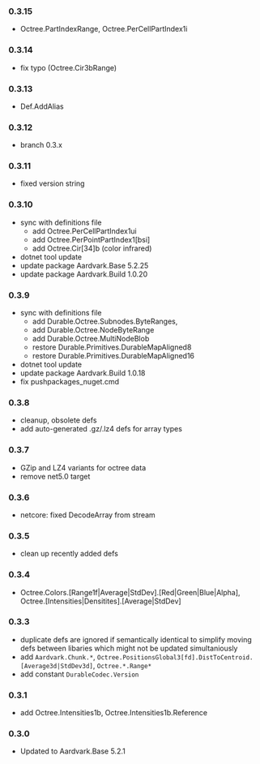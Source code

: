 ### 0.3.15
- Octree.PartIndexRange, Octree.PerCellPartIndex1i

### 0.3.14
- fix typo (Octree.Cir3bRange)

### 0.3.13
- Def.AddAlias

### 0.3.12
- branch 0.3.x

### 0.3.11
- fixed version string

### 0.3.10
- sync with definitions file
    - add Octree.PerCellPartIndex1ui
    - add Octree.PerPointPartIndex1[bsi]
    - add Octree.Cir[34]b (color infrared)
- dotnet tool update
- update package Aardvark.Base 5.2.25
- update package Aardvark.Build 1.0.20

### 0.3.9
- sync with definitions file
    - add Durable.Octree.Subnodes.ByteRanges,
    - add Durable.Octree.NodeByteRange
    - add Durable.Octree.MultiNodeBlob
    - restore Durable.Primitives.DurableMapAligned8
    - restore Durable.Primitives.DurableMapAligned16
- dotnet tool update
- update package Aardvark.Build 1.0.18
- fix pushpackages_nuget.cmd

### 0.3.8
- cleanup, obsolete defs
- add auto-generated .gz/.lz4 defs for array types

### 0.3.7
- GZip and LZ4 variants for octree data
- remove net5.0 target

### 0.3.6
- netcore: fixed DecodeArray from stream 

### 0.3.5
- clean up recently added defs

### 0.3.4
- Octree.Colors.[Range1f|Average|StdDev].[Red|Green|Blue|Alpha], Octree.[Intensities|Densitites].[Average|StdDev]

### 0.3.3
- duplicate defs are ignored if semantically identical to simplify moving defs between libaries which might not be updated simultaniously
- add `Aardvark.Chunk.*`, `Octree.PositionsGlobal3[fd].DistToCentroid.[Average3d|StdDev3d]`, `Octree.*.Range*`
- add constant `DurableCodec.Version`

### 0.3.1
- add Octree.Intensities1b, Octree.Intensities1b.Reference

### 0.3.0
- Updated to Aardvark.Base 5.2.1
